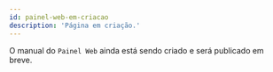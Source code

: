 ```yaml
---
id: painel-web-em-criacao
description: 'Página em criação.'
---
```


O manual do `Painel Web` ainda está sendo criado e será publicado em breve.
